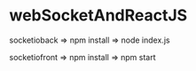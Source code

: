# webSocketAndReactJS

socketioback => npm install => node index.js

socketiofront => npm install => npm start
